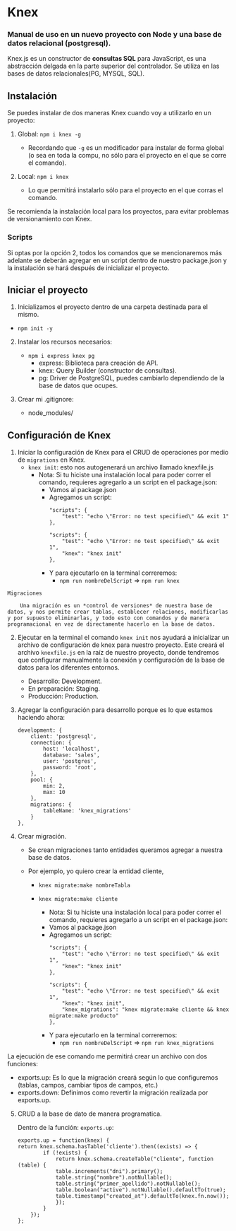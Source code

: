 # Knex 
### Manual de uso en un nuevo proyecto con Node y una base de datos relacional (postgresql).

Knex.js es un constructor de **consultas SQL** para JavaScript, es una abstracción delgada en la parte superior del controlador. Se utiliza en las bases de datos relacionales(PG, MYSQL, SQL).

## Instalación

Se puedes instalar de dos maneras Knex cuando voy a utilizarlo en un proyecto:

1. Global: `npm i knex -g` 
    - Recordando que `-g` es un modificador para instalar de forma global (o sea en toda la compu, no sólo para el proyecto en el que se corre el comando).

2. Local: `npm i knex`
    - Lo que permitirá instalarlo sólo para el proyecto en el que corras el comando.

Se recomienda la instalación local para los proyectos, para evitar problemas de versionamiento con Knex.

### Scripts

Si optas por la opción 2, todos los comandos que se mencionaremos más adelante se deberán agregar en un script dentro de nuestro package.json y la instalación se hará después de inicializar el proyecto.

## Iniciar el proyecto

1. Inicializamos el proyecto dentro de una carpeta destinada para el mismo.

- `npm init -y`
2. Instalar los recursos necesarios:
    - `npm i express knex pg`
        - express: Biblioteca para creación de API.
        - knex: Query Builder (constructor de consultas).
        - pg: Driver de PostgreSQL, puedes cambiarlo dependiendo de la base de datos que ocupes.

3. Crear mi .gitignore:
    - node_modules/

## Configuración de Knex

1. Iniciar la configuración de Knex para el CRUD de operaciones por medio de ``migrations`` en Knex.
    - `knex init`: esto nos autogenerará un archivo llamado knexfile.js
        - Nota: Si tu hiciste una instalación local para poder correr el comando, requieres agregarlo a un script en el package.json:
            - Vamos al package.json
            - Agregamos un script:
                ```
                "scripts": {
                    "test": "echo \"Error: no test specified\" && exit 1"
                },
                ```
                ```
                "scripts": {
                    "test": "echo \"Error: no test specified\" && exit 1",
                    "knex": "knex init"
                },
                ```
            - Y para ejecutarlo en la terminal correremos:
                - `npm run nombreDelScript` => `npm run knex`


```
Migraciones

    Una migración es un *control de versiones* de nuestra base de datos, y nos permite crear tablas, establecer relaciones, modificarlas y por supuesto eliminarlas, y todo esto con comandos y de manera programacional en vez de directamente hacerlo en la base de datos.

```    

2. Ejecutar en la terminal el comando ``knex init`` nos ayudará a inicializar un archivo de configuración de knex para nuestro proyecto.
Este creará el archivo ``knexfile.js`` en la raíz de nuestro proyecto, donde tendremos que configurar manualmente la conexión y configuración de la base de datos para los diferentes entornos.
    - Desarrollo: Development.
    - En preparación: Staging.
    - Producción: Production.

3. Agregar la configuración para desarrollo porque es lo que estamos haciendo ahora:

    ```
    development: {
        client: 'postgresql',
        connection: {
            host: 'localhost',
            database: 'sales', 
            user: 'postgres',
            password: 'root',
        },
        pool: {
            min: 2,
            max: 10
        },
        migrations: {
            tableName: 'knex_migrations'
        }
    },
    ```

4. Crear migración.

    -  Se crean migraciones tanto entidades queramos  agregar a nuestra base de datos.

    - Por ejemplo, yo quiero crear la entidad cliente,
        - `knex migrate:make nombreTabla`
        - `knex migrate:make cliente`

            - Nota: Si tu hiciste una instalación local para poder correr el comando, requieres agregarlo a un script en el package.json:
            - Vamos al package.json
            - Agregamos un script:
                ```
                "scripts": {
                    "test": "echo \"Error: no test specified\" && exit 1",
                    "knex": "knex init"
                },
                ```
                ```
                "scripts": {
                    "test": "echo \"Error: no test specified\" && exit 1",
                    "knex": "knex init",
                    "knex_migrations": "knex migrate:make cliente && knex migrate:make producto"
                },
                ```
            - Y para ejecutarlo en la terminal correremos:
                - `npm run nombreDelScript` => `npm run knex_migrations`

La ejecución de ese comando me permitirá crear un archivo con dos funciones:

- exports.up: Es lo que la migración creará según lo que configuremos (tablas, campos, cambiar tipos de campos, etc.)
- exports.down: Definimos como revertir la migración realizada por exports.up.


5. CRUD a la base de dato de manera programatica.

    Dentro de la función: ``exports.up``:

    ```
    exports.up = function(knex) {
    return knex.schema.hasTable('cliente').then((exists) => {
            if (!exists) {
                return knex.schema.createTable("cliente", function (table) {
                table.increments("dni").primary();
                table.string("nombre").notNullable();
                table.string("primer_apellido").notNullable();
                table.boolean("active").notNullable().defaultTo(true);
                table.timestamp("created_at").defaultTo(knex.fn.now());
                });
            }
        });
    };

    ```